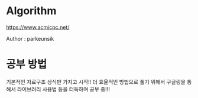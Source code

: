 # Algorithm
https://www.acmicpc.net/

Author : parkeunsik
# 공부 방법
기본적인 자료구조 상식만 가지고 시작!!
더 효율적인 방법으로 풀기 위해서 구글링을 통해서 라이브러리 사용법 등을 터득하며 공부 중!!!
